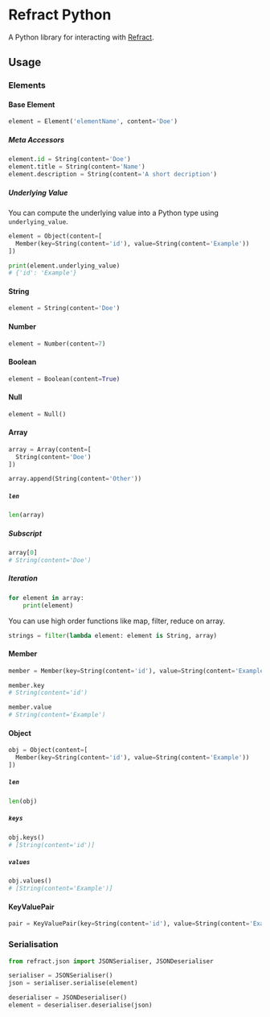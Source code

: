 # Refract Python

A Python library for interacting with
[Refract](https://github.com/refractproject/refract-spec).

## Usage

### Elements

#### Base Element

```python
element = Element('elementName', content='Doe')
```

##### Meta Accessors

```python
element.id = String(content='Doe')
element.title = String(content='Name')
element.description = String(content='A short decription')
```

##### Underlying Value

You can compute the underlying value into a Python type using
`underlying_value`.

```python
element = Object(content=[
  Member(key=String(content='id'), value=String(content='Example'))
])

print(element.underlying_value)
# {'id': 'Example'}
```

#### String

```python
element = String(content='Doe')
```

#### Number

```python
element = Number(content=7)
```

#### Boolean

```python
element = Boolean(content=True)
```

#### Null

```python
element = Null()
```

#### Array

```python
array = Array(content=[
  String(content='Doe')
])

array.append(String(content='Other'))
```

##### `len`

```python
len(array)
```

##### Subscript

```python
array[0]
# String(content='Doe')
```

##### Iteration

```python
for element in array:
    print(element)
```

You can use high order functions like map, filter, reduce on array.

```python
strings = filter(lambda element: element is String, array)
```

#### Member

```python
member = Member(key=String(content='id'), value=String(content='Example'))

member.key
# String(content='id')

member.value
# String(content='Example')
```

#### Object

```python
obj = Object(content=[
  Member(key=String(content='id'), value=String(content='Example'))
])
```

##### `len`

```python
len(obj)
```

##### `keys`

```python
obj.keys()
# [String(content='id')]
```

##### `values`

```python
obj.values()
# [String(content='Example')]
```

#### KeyValuePair

```python
pair = KeyValuePair(key=String(content='id'), value=String(content='Example'))
```

### Serialisation

```python
from refract.json import JSONSerialiser, JSONDeserialiser

serialiser = JSONSerialiser()
json = serialiser.serialise(element)

deserialiser = JSONDeserialiser()
element = deserialiser.deserialise(json)
```
